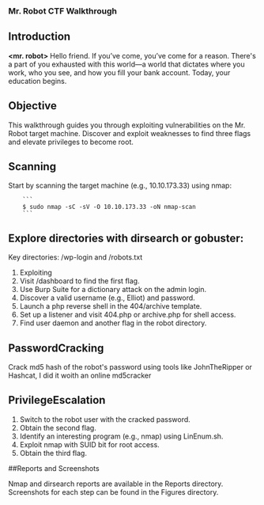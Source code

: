 ### Mr. Robot CTF Walkthrough

## Introduction

**<mr. robot>** Hello friend. If you’ve come, you’ve come for a reason. There's a part of you exhausted with this world—a world that dictates where you work, who you see, and how you fill your bank account. Today, your education begins.

## Objective

This walkthrough guides you through exploiting vulnerabilities on the Mr. Robot target machine. Discover and exploit weaknesses to find three flags and elevate privileges to become root.

## Scanning

Start by scanning the target machine (e.g., 10.10.173.33) using nmap:

		```
		$ sudo nmap -sC -sV -O 10.10.173.33 -oN nmap-scan
		```
		
## Explore directories with dirsearch or gobuster:

Key directories: /wp-login and /robots.txt

1. Exploiting
2. Visit /dashboard to find the first flag.
3. Use Burp Suite for a dictionary attack on the admin login.
4. Discover a valid username (e.g., Elliot) and password.
5. Launch a php reverse shell in the 404/archive template.
6. Set up a listener and visit 404.php or archive.php for shell access.
7. Find user daemon and another flag in the robot directory.

## PasswordCracking 

Crack md5 hash of the robot's password using tools like JohnTheRipper or Hashcat, I did it woith an online md5cracker 

## PrivilegeEscalation

1. Switch to the robot user with the cracked password.
2. Obtain the second flag.
3. Identify an interesting program (e.g., nmap) using LinEnum.sh.
4. Exploit nmap with SUID bit for root access.
5. Obtain the third flag.

##Reports and Screenshots

Nmap and dirsearch reports are available in the Reports directory.
Screenshots for each step can be found in the Figures directory.
